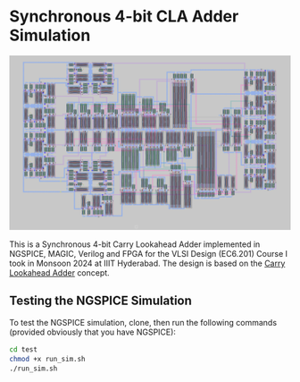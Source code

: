 # Synchronous 4-bit CLA Adder Simulation

![layout](report/images/final_layout.png)

This is a Synchronous 4-bit Carry Lookahead Adder implemented in NGSPICE, MAGIC, Verilog and FPGA for the VLSI Design (EC6.201) Course I took in Monsoon 2024 at IIIT Hyderabad. The design is based on the [Carry Lookahead Adder](https://en.wikipedia.org/wiki/Carry-lookahead_adder) concept.

## Testing the NGSPICE Simulation

To test the NGSPICE simulation, clone, then run the following commands (provided obviously that you have NGSPICE):

```bash
cd test
chmod +x run_sim.sh
./run_sim.sh
```